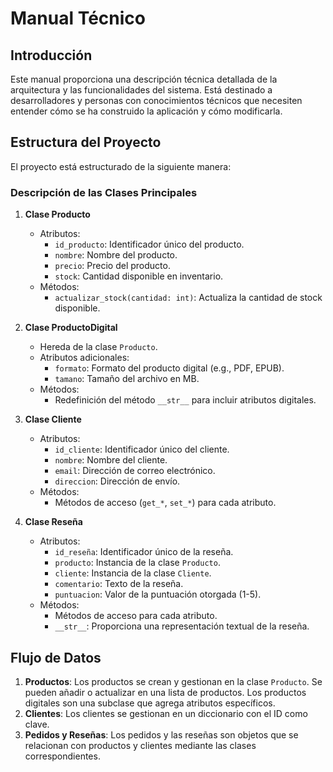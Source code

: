 # Manual Técnico

## Introducción

Este manual proporciona una descripción técnica detallada de la arquitectura y las funcionalidades del sistema. Está destinado a desarrolladores y personas con conocimientos técnicos que necesiten entender cómo se ha construido la aplicación y cómo modificarla.

## Estructura del Proyecto

El proyecto está estructurado de la siguiente manera:


### Descripción de las Clases Principales

1. **Clase Producto**
   - Atributos:
     - `id_producto`: Identificador único del producto.
     - `nombre`: Nombre del producto.
     - `precio`: Precio del producto.
     - `stock`: Cantidad disponible en inventario.
   - Métodos:
     - `actualizar_stock(cantidad: int)`: Actualiza la cantidad de stock disponible.

2. **Clase ProductoDigital**
   - Hereda de la clase `Producto`.
   - Atributos adicionales:
     - `formato`: Formato del producto digital (e.g., PDF, EPUB).
     - `tamano`: Tamaño del archivo en MB.
   - Métodos:
     - Redefinición del método `__str__` para incluir atributos digitales.

3. **Clase Cliente**
   - Atributos:
     - `id_cliente`: Identificador único del cliente.
     - `nombre`: Nombre del cliente.
     - `email`: Dirección de correo electrónico.
     - `direccion`: Dirección de envío.
   - Métodos:
     - Métodos de acceso (`get_*`, `set_*`) para cada atributo.

4. **Clase Reseña**
   - Atributos:
     - `id_reseña`: Identificador único de la reseña.
     - `producto`: Instancia de la clase `Producto`.
     - `cliente`: Instancia de la clase `Cliente`.
     - `comentario`: Texto de la reseña.
     - `puntuacion`: Valor de la puntuación otorgada (1-5).
   - Métodos:
     - Métodos de acceso para cada atributo.
     - `__str__`: Proporciona una representación textual de la reseña.

## Flujo de Datos

1. **Productos**: Los productos se crean y gestionan en la clase `Producto`. Se pueden añadir o actualizar en una lista de productos. Los productos digitales son una subclase que agrega atributos específicos.
2. **Clientes**: Los clientes se gestionan en un diccionario con el ID como clave.
3. **Pedidos y Reseñas**: Los pedidos y las reseñas son objetos que se relacionan con productos y clientes mediante las clases correspondientes.

